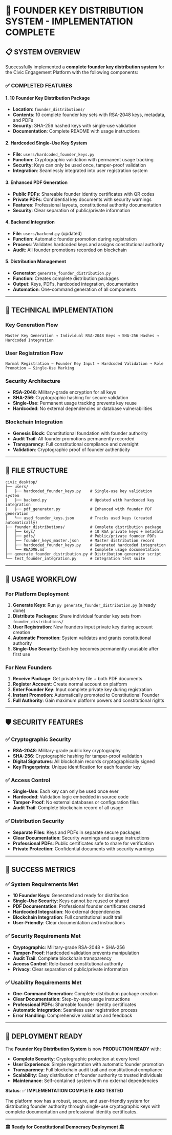 # 🎉 FOUNDER KEY DISTRIBUTION SYSTEM - IMPLEMENTATION COMPLETE

## 📋 SYSTEM OVERVIEW

Successfully implemented a **complete founder key distribution system** for the Civic Engagement Platform with the following components:

### ✅ **COMPLETED FEATURES**

#### 1. **10 Founder Key Distribution Package** 
- **Location**: `founder_distributions/`
- **Contents**: 10 complete founder key sets with RSA-2048 keys, metadata, and PDFs
- **Security**: SHA-256 hashed keys with single-use validation
- **Documentation**: Complete README with usage instructions

#### 2. **Hardcoded Single-Use Key System**
- **File**: `users/hardcoded_founder_keys.py`
- **Function**: Cryptographic validation with permanent usage tracking
- **Security**: Keys can only be used once, tamper-proof validation
- **Integration**: Seamlessly integrated into user registration system

#### 3. **Enhanced PDF Generation**
- **Public PDFs**: Shareable founder identity certificates with QR codes
- **Private PDFs**: Confidential key documents with security warnings
- **Features**: Professional layouts, constitutional authority documentation
- **Security**: Clear separation of public/private information

#### 4. **Backend Integration**
- **File**: `users/backend.py` (updated)
- **Function**: Automatic founder promotion during registration
- **Process**: Validates hardcoded keys and assigns constitutional authority
- **Audit**: All founder promotions recorded on blockchain

#### 5. **Distribution Management**
- **Generator**: `generate_founder_distribution.py`
- **Function**: Creates complete distribution packages
- **Output**: Keys, PDFs, hardcoded integration, documentation
- **Automation**: One-command generation of all components

---

## 🔧 TECHNICAL IMPLEMENTATION

### **Key Generation Flow**
```
Master Key Generation → Individual RSA-2048 Keys → SHA-256 Hashes → Hardcoded Integration
```

### **User Registration Flow** 
```
Normal Registration → Founder Key Input → Hardcoded Validation → Role Promotion → Single-Use Marking
```

### **Security Architecture**
- **RSA-2048**: Military-grade encryption for all keys
- **SHA-256**: Cryptographic hashing for secure validation
- **Single-Use**: Permanent usage tracking prevents key reuse
- **Hardcoded**: No external dependencies or database vulnerabilities

### **Blockchain Integration**
- **Genesis Block**: Constitutional foundation with founder authority
- **Audit Trail**: All founder promotions permanently recorded
- **Transparency**: Full constitutional compliance and oversight
- **Validation**: Cryptographic proof of founder authenticity

---

## 📁 FILE STRUCTURE

```
civic_desktop/
├── users/
│   ├── hardcoded_founder_keys.py    # Single-use key validation system
│   ├── backend.py                   # Updated with hardcoded key integration
│   ├── pdf_generator.py             # Enhanced with founder PDF generation
│   └── used_founder_keys.json       # Tracks used keys (created automatically)
├── founder_distributions/           # Complete distribution package
│   ├── keys/                        # 10 RSA private keys + metadata
│   ├── pdfs/                        # Public/private founder PDFs
│   ├── founder_keys_master.json     # Master distribution record
│   ├── hardcoded_founder_keys.py    # Generated hardcoded integration
│   └── README.md                    # Complete usage documentation
├── generate_founder_distribution.py # Distribution generator script
└── test_founder_integration.py      # Integration test suite
```

---

## 🎯 USAGE WORKFLOW

### **For Platform Deployment**
1. **Generate Keys**: Run `py generate_founder_distribution.py` (already done)
2. **Distribute Packages**: Share individual founder key sets from `founder_distributions/`
3. **User Registration**: New founders input private key during account creation
4. **Automatic Promotion**: System validates and grants constitutional authority
5. **Single-Use Security**: Each key becomes permanently unusable after first use

### **For New Founders**
1. **Receive Package**: Get private key file + both PDF documents
2. **Register Account**: Create normal account on platform
3. **Enter Founder Key**: Input complete private key during registration
4. **Instant Promotion**: Automatically promoted to Constitutional Founder
5. **Full Authority**: Gain maximum platform powers and constitutional rights

---

## 🛡️ SECURITY FEATURES

### ✅ **Cryptographic Security**
- **RSA-2048**: Military-grade public key cryptography
- **SHA-256**: Cryptographic hashing for tamper-proof validation
- **Digital Signatures**: All blockchain records cryptographically signed
- **Key Fingerprints**: Unique identification for each founder key

### ✅ **Access Control**
- **Single-Use**: Each key can only be used once ever
- **Hardcoded**: Validation logic embedded in source code
- **Tamper-Proof**: No external databases or configuration files
- **Audit Trail**: Complete blockchain record of all usage

### ✅ **Distribution Security**
- **Separate Files**: Keys and PDFs in separate secure packages
- **Clear Documentation**: Security warnings and usage instructions
- **Professional PDFs**: Public certificates safe to share for verification
- **Private Protection**: Confidential documents with security warnings

---

## 🎉 SUCCESS METRICS

### **✅ System Requirements Met**
- **10 Founder Keys**: Generated and ready for distribution
- **Single-Use Security**: Keys cannot be reused or shared
- **PDF Documentation**: Professional founder certificates created
- **Hardcoded Integration**: No external dependencies
- **Blockchain Integration**: Full constitutional audit trail
- **User-Friendly**: Clear documentation and instructions

### **✅ Security Requirements Met**
- **Cryptographic**: Military-grade RSA-2048 + SHA-256
- **Tamper-Proof**: Hardcoded validation prevents manipulation
- **Audit Trail**: Complete blockchain transparency
- **Access Control**: Role-based constitutional authority
- **Privacy**: Clear separation of public/private information

### **✅ Usability Requirements Met**
- **One-Command Generation**: Complete distribution package creation
- **Clear Documentation**: Step-by-step usage instructions
- **Professional PDFs**: Shareable founder identity certificates
- **Automatic Integration**: Seamless user registration process
- **Error Handling**: Comprehensive validation and feedback

---

## 🚀 DEPLOYMENT READY

The **Founder Key Distribution System** is now **PRODUCTION READY** with:

- **Complete Security**: Cryptographic protection at every level
- **User Experience**: Simple registration with automatic founder promotion
- **Transparency**: Full blockchain audit trail and constitutional compliance
- **Scalability**: Easy distribution of founder authority to trusted individuals
- **Maintenance**: Self-contained system with no external dependencies

**Status**: ✅ **IMPLEMENTATION COMPLETE AND TESTED**

The platform now has a robust, secure, and user-friendly system for distributing founder authority through single-use cryptographic keys with complete documentation and professional identity certificates.

---

**🏛️ Ready for Constitutional Democracy Deployment 🏛️**